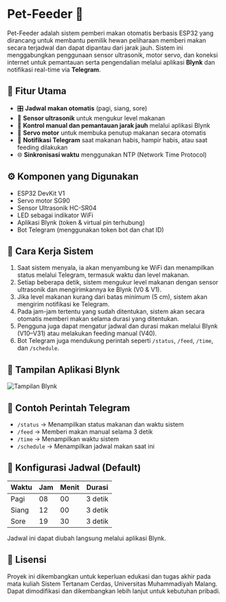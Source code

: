 # Pet-Feeder 🐾

Pet-Feeder adalah sistem pemberi makan otomatis berbasis ESP32 yang dirancang untuk membantu pemilik hewan peliharaan memberi makan secara terjadwal dan dapat dipantau dari jarak jauh. Sistem ini menggabungkan penggunaan sensor ultrasonik, motor servo, dan koneksi internet untuk pemantauan serta pengendalian melalui aplikasi **Blynk** dan notifikasi real-time via **Telegram**.

## 🔧 Fitur Utama

- 🎛 **Jadwal makan otomatis** (pagi, siang, sore)
- 📏 **Sensor ultrasonik** untuk mengukur level makanan
- 📲 **Kontrol manual dan pemantauan jarak jauh** melalui aplikasi Blynk
- 🤖 **Servo motor** untuk membuka penutup makanan secara otomatis
- 📡 **Notifikasi Telegram** saat makanan habis, hampir habis, atau saat feeding dilakukan
- 🌐 **Sinkronisasi waktu** menggunakan NTP (Network Time Protocol)

## ⚙️ Komponen yang Digunakan

- ESP32 DevKit V1
- Servo motor SG90
- Sensor Ultrasonik HC-SR04
- LED sebagai indikator WiFi
- Aplikasi Blynk (token & virtual pin terhubung)
- Bot Telegram (menggunakan token bot dan chat ID)

## 🧠 Cara Kerja Sistem

1. Saat sistem menyala, ia akan menyambung ke WiFi dan menampilkan status melalui Telegram, termasuk waktu dan level makanan.
2. Setiap beberapa detik, sistem mengukur level makanan dengan sensor ultrasonik dan mengirimkannya ke Blynk (V0 & V1).
3. Jika level makanan kurang dari batas minimum (5 cm), sistem akan mengirim notifikasi ke Telegram.
4. Pada jam-jam tertentu yang sudah ditentukan, sistem akan secara otomatis memberi makan selama durasi yang ditentukan.
5. Pengguna juga dapat mengatur jadwal dan durasi makan melalui Blynk (V10–V31) atau melakukan feeding manual (V40).
6. Bot Telegram juga mendukung perintah seperti `/status`, `/feed`, `/time`, dan `/schedule`.

## 📱 Tampilan Aplikasi Blynk

![Tampilan Blynk]([https://github.com/Sahal29-blip/Pet-Feeder/raw/main/Tampilan%20Aplikasi%20Bylnk.jpeg](https://github.com/Sahal29-blip/Pet-Feeder/blob/main/Tampilan%20Aplikasi%20Bylnk.jpeg?raw=true))

## 🧪 Contoh Perintah Telegram

- `/status` → Menampilkan status makanan dan waktu sistem
- `/feed` → Memberi makan manual selama 3 detik
- `/time` → Menampilkan waktu sistem
- `/schedule` → Menampilkan jadwal makan saat ini

## 📝 Konfigurasi Jadwal (Default)

| Waktu     | Jam  | Menit | Durasi |
|-----------|------|-------|--------|
| Pagi      | 08   | 00    | 3 detik |
| Siang     | 12   | 00    | 3 detik |
| Sore      | 19   | 30    | 3 detik |

Jadwal ini dapat diubah langsung melalui aplikasi Blynk.

## 📜 Lisensi

Proyek ini dikembangkan untuk keperluan edukasi dan tugas akhir pada mata kuliah Sistem Tertanam Cerdas, Universitas Muhammadiyah Malang. Dapat dimodifikasi dan dikembangkan lebih lanjut untuk kebutuhan pribadi.
